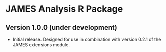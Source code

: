 JAMES Analysis R Package
========================

Version 1.0.0 (under development)
-------------------------------

 - Initial release. Designed for use in combination with version 0.2.1 of the JAMES extensions module.

